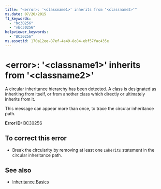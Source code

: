 ```yaml
---
title: "<error>: '<classname1>' inherits from '<classname2>'"
ms.date: 07/20/2015
f1_keywords: 
  - "bc30256"
  - "vbc30256"
helpviewer_keywords: 
  - "BC30256"
ms.assetid: 170a12ee-87ef-4a49-8c84-ebf57fac435e
---
```

# \<error>: '\<classname1>' inherits from '\<classname2>'
A circular inheritance hierarchy has been detected. A class is designated as inheriting from itself, or from another class which directly or ultimately inherits from it.  
  
 This message can appear more than once, to trace the circular inheritance path.  
  
 **Error ID:** BC30256  
  
## To correct this error  
  
-   Break the circularity by removing at least one `Inherits` statement in the circular inheritance path.  
  
## See also
- [Inheritance Basics](../../visual-basic/programming-guide/language-features/objects-and-classes/inheritance-basics.md)
